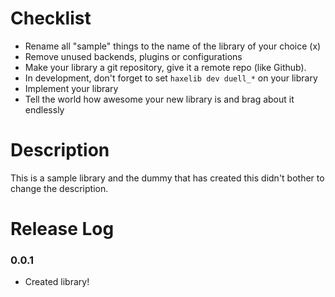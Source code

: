 # Checklist

- Rename all "sample" things to the name of the library of your choice (x)
- Remove unused backends, plugins or configurations
- Make your library a git repository, give it a remote repo (like Github).
- In development, don't forget to set `haxelib dev duell_*` on your library
- Implement your library
- Tell the world how awesome your new library is and brag about it endlessly

# Description

This is a sample library and the dummy that has created this didn't bother to change the description.

# Release Log

### 0.0.1

- Created library!